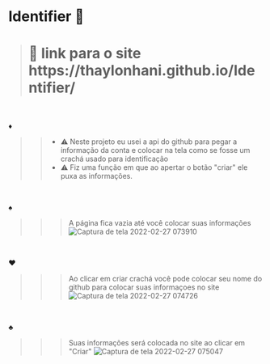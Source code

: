 # Identifier 🎫


> <h1> 💠
> link para o site https://thaylonhani.github.io/Identifier/
   </h1>
<br>

♦
>> + ⚠ Neste projeto eu usei a api do github para pegar a informação da conta e colocar na tela como se fosse um crachá usado para identificação
>> + ⚠ Fiz uma função em que ao apertar o botão "criar" ele puxa as informações.


<br>


♠
>>>  A página fica vazia até você colocar suas informações
>>>  ![Captura de tela 2022-02-27 073910](https://user-images.githubusercontent.com/97197486/155880122-8cb20ed4-5413-407b-8033-0a19e021e477.png)

<br>

♥
>>> Ao clicar em criar crachá você pode colocar seu nome do github para colocar suas informaçoes no site
![Captura de tela 2022-02-27 074726](https://user-images.githubusercontent.com/97197486/155880317-61022787-672f-445e-8d5d-e3cc41ebb238.png)

<br> 

♣
>>> Suas informações será colocada no site ao clicar em "Criar"
![Captura de tela 2022-02-27 075047](https://user-images.githubusercontent.com/97197486/155880728-d410a890-5a92-464e-9603-a836f41a9ca4.png)

